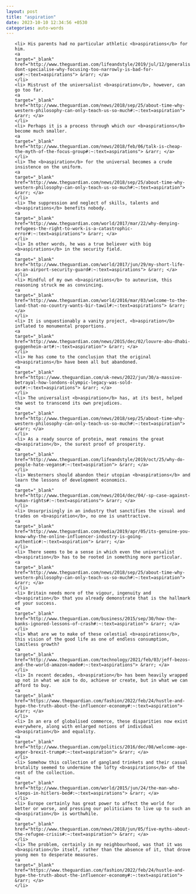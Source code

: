 ```yaml
---
layout: post
title: "aspiration"
date: 2023-10-10 12:34:56 +0530
categories: auto-words
---
```

<ol>

    <li> His parents had no particular athletic <b>aspirations</b> for him.
    <a 
    target="_blank" 
    href="http://www.theguardian.com/lifeandstyle/2019/jul/12/generalise-dont-specialise-why-focusing-too-narrowly-is-bad-for-us#:~:text=aspirations"> &rarr; </a>
    </li>
    <li> Mistrust of the universalist <b>aspiration</b>, however, can go too far.
    <a 
    target="_blank" 
    href="http://www.theguardian.com/news/2018/sep/25/about-time-why-western-philosophy-can-only-teach-us-so-much#:~:text=aspiration"> &rarr; </a>
    </li>
    <li> Perhaps it is a process through which our <b>aspirations</b> become much smaller.
    <a 
    target="_blank" 
    href="http://www.theguardian.com/news/2018/feb/06/talk-is-cheap-the-myth-of-the-focus-group#:~:text=aspirations"> &rarr; </a>
    </li>
    <li> The <b>aspiration</b> for the universal becomes a crude insistence on the uniform.
    <a 
    target="_blank" 
    href="http://www.theguardian.com/news/2018/sep/25/about-time-why-western-philosophy-can-only-teach-us-so-much#:~:text=aspiration"> &rarr; </a>
    </li>
    <li> The suppression and neglect of skills, talents and <b>aspirations</b> benefits nobody.
    <a 
    target="_blank" 
    href="http://www.theguardian.com/world/2017/mar/22/why-denying-refugees-the-right-to-work-is-a-catastrophic-error#:~:text=aspirations"> &rarr; </a>
    </li>
    <li> In other words, he was a true believer with big <b>aspirations</b> in the security field.
    <a 
    target="_blank" 
    href="http://www.theguardian.com/world/2017/jun/29/my-short-life-as-an-airport-security-guard#:~:text=aspirations"> &rarr; </a>
    </li>
    <li> Mindful of my own <b>aspirations</b> to auteurism, this reasoning struck me as convincing.
    <a 
    target="_blank" 
    href="http://www.theguardian.com/world/2016/mar/03/welcome-to-the-land-that-no-country-wants-bir-tawil#:~:text=aspirations"> &rarr; </a>
    </li>
    <li> It is unquestionably a vanity project, <b>aspiration</b> inflated to monumental proportions.
    <a 
    target="_blank" 
    href="http://www.theguardian.com/news/2015/dec/02/louvre-abu-dhabi-guggenheim-art#:~:text=aspiration"> &rarr; </a>
    </li>
    <li> He has come to the conclusion that the original <b>aspirations</b> have been all but abandoned.
    <a 
    target="_blank" 
    href="https://www.theguardian.com/uk-news/2022/jun/30/a-massive-betrayal-how-londons-olympic-legacy-was-sold-out#:~:text=aspirations"> &rarr; </a>
    </li>
    <li> The universalist <b>aspiration</b> has, at its best, helped the west to transcend its own prejudices.
    <a 
    target="_blank" 
    href="http://www.theguardian.com/news/2018/sep/25/about-time-why-western-philosophy-can-only-teach-us-so-much#:~:text=aspiration"> &rarr; </a>
    </li>
    <li> As a ready source of protein, meat remains the great <b>aspiration</b>, the surest proof of prosperity.
    <a 
    target="_blank" 
    href="http://www.theguardian.com/lifeandstyle/2019/oct/25/why-do-people-hate-vegans#:~:text=aspiration"> &rarr; </a>
    </li>
    <li> Westerners should abandon their utopian <b>aspirations</b> and learn the lessons of development economics.
    <a 
    target="_blank" 
    href="http://www.theguardian.com/news/2014/dec/04/-sp-case-against-human-rights#:~:text=aspirations"> &rarr; </a>
    </li>
    <li> Unsurprisingly in an industry that sanctifies the visual and trades on <b>aspiration</b>, no one is unattractive.
    <a 
    target="_blank" 
    href="http://www.theguardian.com/media/2019/apr/05/its-genuine-you-know-why-the-online-influencer-industry-is-going-authentic#:~:text=aspiration"> &rarr; </a>
    </li>
    <li> There seems to be a sense in which even the universalist <b>aspiration</b> has to be rooted in something more particular.
    <a 
    target="_blank" 
    href="http://www.theguardian.com/news/2018/sep/25/about-time-why-western-philosophy-can-only-teach-us-so-much#:~:text=aspiration"> &rarr; </a>
    </li>
    <li> Britain needs more of the vigour, ingenuity and <b>aspiration</b> that you already demonstrate that is the hallmark of your success.
    <a 
    target="_blank" 
    href="http://www.theguardian.com/business/2015/sep/30/how-the-banks-ignored-lessons-of-crash#:~:text=aspiration"> &rarr; </a>
    </li>
    <li> What are we to make of these celestial <b>aspirations</b>, this vision of the good life as one of endless consumption, limitless growth?
    <a 
    target="_blank" 
    href="http://www.theguardian.com/technology/2021/feb/03/jeff-bezos-and-the-world-amazon-made#:~:text=aspirations"> &rarr; </a>
    </li>
    <li> In recent decades, <b>aspiration</b> has been heavily wrapped up not in what we aim to do, achieve or create, but in what we can afford to buy.
    <a 
    target="_blank" 
    href="https://www.theguardian.com/fashion/2022/feb/24/hustle-and-hype-the-truth-about-the-influencer-economy#:~:text=aspiration"> &rarr; </a>
    </li>
    <li> In an era of globalised commerce, these disparities now exist everywhere, along with enlarged notions of individual <b>aspiration</b> and equality.
    <a 
    target="_blank" 
    href="http://www.theguardian.com/politics/2016/dec/08/welcome-age-anger-brexit-trump#:~:text=aspiration"> &rarr; </a>
    </li>
    <li> Somehow this collection of gangland trinkets and their casual brutality seemed to undermine the lofty <b>aspirations</b> of the rest of the collection.
    <a 
    target="_blank" 
    href="http://www.theguardian.com/world/2015/jun/24/the-man-who-sleeps-in-hitlers-bed#:~:text=aspirations"> &rarr; </a>
    </li>
    <li> Europe certainly has great power to affect the world for better or worse, and pressing our politicians to live up to such an <b>aspiration</b> is worthwhile.
    <a 
    target="_blank" 
    href="http://www.theguardian.com/news/2018/jun/05/five-myths-about-the-refugee-crisis#:~:text=aspiration"> &rarr; </a>
    </li>
    <li> The problem, certainly in my neighbourhood, was that it was <b>aspiration</b> itself, rather than the absence of it, that drove young men to desperate measures.
    <a 
    target="_blank" 
    href="https://www.theguardian.com/fashion/2022/feb/24/hustle-and-hype-the-truth-about-the-influencer-economy#:~:text=aspiration"> &rarr; </a>
    </li>